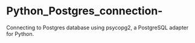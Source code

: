 # Python_Postgres_connection-

Connecting to Postgres database using psycopg2, a PostgreSQL adapter for Python.
